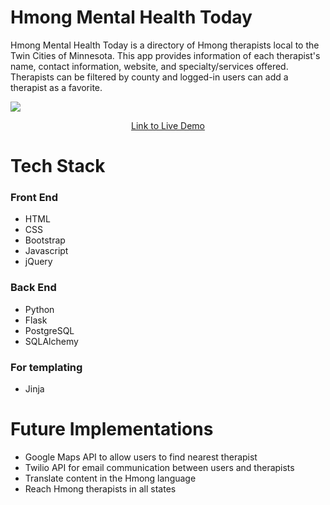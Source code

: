 # Hmong Mental Health Today
Hmong Mental Health Today is a directory of Hmong therapists local to the Twin Cities of Minnesota. This app provides information of each therapist's name, contact information, website, and specialty/services offered. Therapists can be filtered by county and logged-in users can add a therapist as a favorite.

![](static/images/homepage.jpg)
<center><a href="https://www.youtube.com/watch?v=SltQ-Kwsc0s">Link to Live Demo</a></center>

# Tech Stack
### Front End
* HTML
* CSS
* Bootstrap
* Javascript
* jQuery
### Back End
* Python
* Flask
* PostgreSQL
* SQLAlchemy
### For templating
* Jinja

# Future Implementations
* Google Maps API to allow users to find nearest therapist
* Twilio API for email communication between users and therapists
* Translate content in the Hmong language
* Reach Hmong therapists in all states
